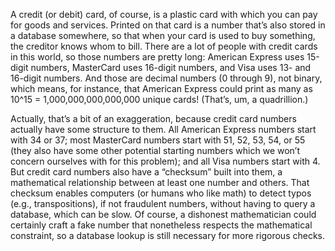A credit (or debit) card, of course, is a plastic card with which you can pay for goods and services. 
Printed on that card is a number that’s also stored in a database somewhere, so that when your card is used to buy something, the creditor knows whom to bill. 
There are a lot of people with credit cards in this world, so those numbers are pretty long: American Express uses 15-digit numbers, MasterCard uses 16-digit numbers, and Visa uses 13- and 16-digit numbers. 
And those are decimal numbers (0 through 9), not binary, which means, for instance, that American Express could print as many as 10^15 = 1,000,000,000,000,000 unique cards! (That’s, um, a quadrillion.)

Actually, that’s a bit of an exaggeration, because credit card numbers actually have some structure to them. 
All American Express numbers start with 34 or 37; 
most MasterCard numbers start with 51, 52, 53, 54, or 55 (they also have some other potential starting numbers which we won’t concern ourselves with for this problem); 
and all Visa numbers start with 4. But credit card numbers also have a “checksum” built into them, a mathematical relationship between at least one number and others.
That checksum enables computers (or humans who like math) to detect typos (e.g., transpositions), if not fraudulent numbers, without having to query a database, which can be slow. 
Of course, a dishonest mathematician could certainly craft a fake number that nonetheless respects the mathematical constraint, so a database lookup is still necessary for more rigorous checks.
